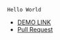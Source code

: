     Hello World
    
    
- [DEMO LINK](https://bran4u.github.io/ma/)
- [Pull Request](https://github.com/bran4u/ma/pull/1/files)
